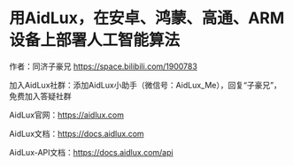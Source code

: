 # 用AidLux，在安卓、鸿蒙、高通、ARM设备上部署人工智能算法

作者：同济子豪兄 https://space.bilibili.com/1900783

加入AidLux社群：添加AidLux小助手（微信号：AidLux_Me），回复“子豪兄”，免费加入答疑社群

AidLux官网：https://aidlux.com

AidLux文档：https://docs.aidlux.com

AidLux-API文档：https://docs.aidlux.com/api

